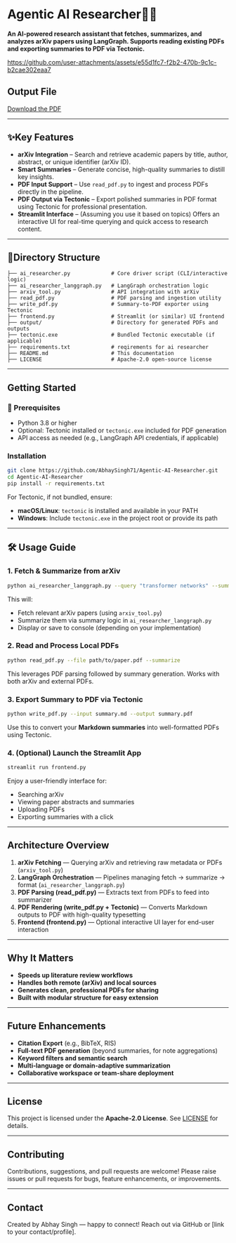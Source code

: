 # Agentic AI Researcher🤖📄

**An AI‑powered research assistant that fetches, summarizes, and analyzes arXiv papers using LangGraph. Supports reading existing PDFs and exporting summaries to PDF via Tectonic.**



https://github.com/user-attachments/assets/e55d1fc7-f2b2-470b-9c1c-b2cae302eaa7

## Output File

[Download the PDF](output/paper_2025-09-06_20-47-18.pdf)




---

## ✨Key Features

* **arXiv Integration** – Search and retrieve academic papers by title, author, abstract, or unique identifier (arXiv ID).
* **Smart Summaries** – Generate concise, high-quality summaries to distill key insights.
* **PDF Input Support** – Use `read_pdf.py` to ingest and process PDFs directly in the pipeline.
* **PDF Output via Tectonic** – Export polished summaries in PDF format using Tectonic for professional presentation.
* **Streamlit Interface** – (Assuming you use it based on topics) Offers an interactive UI for real-time querying and quick access to research content.

---

## 📂Directory Structure

```
├── ai_researcher.py             # Core driver script (CLI/interactive logic)
├── ai_researcher_langgraph.py   # LangGraph orchestration logic
├── arxiv_tool.py                # API integration with arXiv
├── read_pdf.py                  # PDF parsing and ingestion utility
├── write_pdf.py                 # Summary-to-PDF exporter using Tectonic
├── frontend.py                  # Streamlit (or similar) UI frontend
├── output/                      # Directory for generated PDFs and outputs
├── tectonic.exe                 # Bundled Tectonic executable (if applicable)
├── requirements.txt             # reqirements for ai researcher
├── README.md                    # This documentation
├── LICENSE                      # Apache‑2.0 open-source license
```

---

## Getting Started

### 🚀 Prerequisites

* Python 3.8 or higher
* Optional: Tectonic installed or `tectonic.exe` included for PDF generation
* API access as needed (e.g., LangGraph API credentials, if applicable)

### Installation

```bash
git clone https://github.com/AbhaySingh71/Agentic-AI-Researcher.git
cd Agentic-AI-Researcher
pip install -r requirements.txt
```

For Tectonic, if not bundled, ensure:

* **macOS/Linux**: `tectonic` is installed and available in your PATH
* **Windows**: Include `tectonic.exe` in the project root or provide its path

---

## 🛠 Usage Guide

### 1. Fetch & Summarize from arXiv

```bash
python ai_researcher_langgraph.py --query "transformer networks" --summarize
```

This will:

* Fetch relevant arXiv papers (using `arxiv_tool.py`)
* Summarize them via summary logic in `ai_researcher_langgraph.py`
* Display or save to console (depending on your implementation)

### 2. Read and Process Local PDFs

```bash
python read_pdf.py --file path/to/paper.pdf --summarize
```

This leverages PDF parsing followed by summary generation. Works with both arXiv and external PDFs.

### 3. Export Summary to PDF via Tectonic

```bash
python write_pdf.py --input summary.md --output summary.pdf
```

Use this to convert your **Markdown summaries** into well-formatted PDFs using Tectonic.

### 4. (Optional) Launch the Streamlit App

```bash
streamlit run frontend.py
```

Enjoy a user-friendly interface for:

* Searching arXiv
* Viewing paper abstracts and summaries
* Uploading PDFs
* Exporting summaries with a click

---

## Architecture Overview

1. **arXiv Fetching** — Querying arXiv and retrieving raw metadata or PDFs (`arxiv_tool.py`)
2. **LangGraph Orchestration** — Pipelines managing fetch → summarize → format (`ai_researcher_langgraph.py`)
3. **PDF Parsing (read\_pdf.py)** — Extracts text from PDFs to feed into summarizer
4. **PDF Rendering (write\_pdf.py + Tectonic)** — Converts Markdown outputs to PDF with high-quality typesetting
5. **Frontend (frontend.py)** — Optional interactive UI layer for end-user interaction

---

## Why It Matters

* **Speeds up literature review workflows**
* **Handles both remote (arXiv) and local sources**
* **Generates clean, professional PDFs for sharing**
* **Built with modular structure for easy extension**

---

## Future Enhancements

* **Citation Export** (e.g., BibTeX, RIS)
* **Full‑text PDF generation** (beyond summaries, for note aggregations)
* **Keyword filters and semantic search**
* **Multi‑language or domain‑adaptive summarization**
* **Collaborative workspace or team‑share deployment**

---

## License

This project is licensed under the **Apache‑2.0 License**. See [LICENSE](LICENSE) for details.

---

## Contributing

Contributions, suggestions, and pull requests are welcome!
Please raise issues or pull requests for bugs, feature enhancements, or improvements.

---

## Contact

Created by Abhay Singh — happy to connect!
Reach out via GitHub or \[link to your contact/profile].
